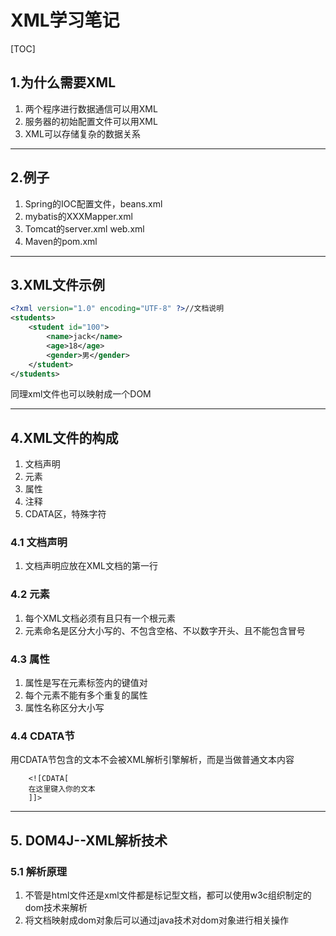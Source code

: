 # XML学习笔记
[TOC]
## 1.为什么需要XML
1. 两个程序进行数据通信可以用XML
2. 服务器的初始配置文件可以用XML
3. XML可以存储复杂的数据关系
***
## 2.例子
1. Spring的IOC配置文件，beans.xml
2. mybatis的XXXMapper.xml
3. Tomcat的server.xml  web.xml
4. Maven的pom.xml
***
## 3.XML文件示例
```xml
<?xml version="1.0" encoding="UTF-8" ?>//文档说明
<students>
    <student id="100">
        <name>jack</name>
        <age>18</age>
        <gender>男</gender>
    </student>
</students>
```
同理xml文件也可以映射成一个DOM
***
## 4.XML文件的构成
1. 文档声明
2. 元素
3. 属性
4. 注释
5. CDATA区，特殊字符
### 4.1 文档声明
1. 文档声明应放在XML文档的第一行
### 4.2 元素
1. 每个XML文档必须有且只有一个根元素
2. 元素命名是区分大小写的、不包含空格、不以数字开头、且不能包含冒号
### 4.3 属性
1. 属性是写在元素标签内的键值对
2. 每个元素不能有多个重复的属性
3. 属性名称区分大小写
### 4.4 CDATA节
用CDATA节包含的文本不会被XML解析引擎解析，而是当做普通文本内容
```
    <![CDATA[
    在这里键入你的文本
    ]]>
```
***
## 5. DOM4J--XML解析技术
### 5.1 解析原理
1. 不管是html文件还是xml文件都是标记型文档，都可以使用w3c组织制定的dom技术来解析
2. 将文档映射成dom对象后可以通过java技术对dom对象进行相关操作